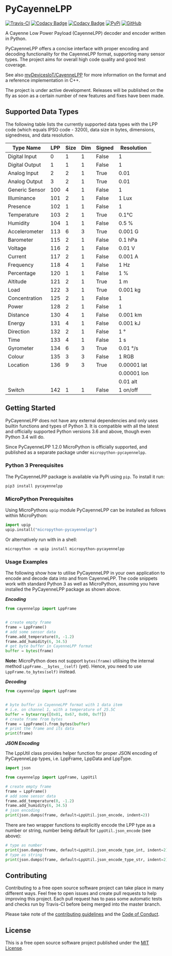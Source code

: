 # PyCayenneLPP

[![Travis-CI](https://travis-ci.com/smlng/pycayennelpp.svg?branch=master)](https://travis-ci.com/smlng/pycayennelpp)
[![Codacy Badge](https://app.codacy.com/project/badge/Grade/a47d55068ce348c2a83497d2ab5f07bf)](https://www.codacy.com/gh/smlng/pycayennelpp/dashboard?utm_source=github.com&amp;utm_medium=referral&amp;utm_content=smlng/pycayennelpp&amp;utm_campaign=Badge_Grade)
[![Codacy Badge](https://app.codacy.com/project/badge/Coverage/a47d55068ce348c2a83497d2ab5f07bf)](https://www.codacy.com/gh/smlng/pycayennelpp/dashboard?utm_source=github.com&utm_medium=referral&utm_content=smlng/pycayennelpp&utm_campaign=Badge_Coverage)
[![PyPi](https://badge.fury.io/py/pycayennelpp.svg)](https://badge.fury.io/py/pycayennelpp)
[![GitHub](https://img.shields.io/badge/License-MIT-blue.svg)](https://github.com/smlng/pycayennelpp/blob/master/LICENSE)

A Cayenne Low Power Payload (CayenneLPP) decoder and encoder written in Python.

PyCayenneLPP offers a concise interface with proper encoding and decoding
functionality for the CayenneLPP format, supporting many sensor types.
The project aims for overall high code quality and good test coverage.

See also [myDevicesIoT/CayenneLPP](https://github.com/myDevicesIoT/CayenneLPP)
for more information on the format and a reference implementation in C++.

The project is under active development. Releases will be published on the
fly as soon as a certain number of new features and fixes have been made.

## Supported Data Types

The following table lists the currently supported data types with the LPP code
(which equals IPSO code - 3200), data size in bytes, dimensions, signedness,
and data resolution.

| Type Name      | LPP | Size | Dim | Signed | Resolution |
|----------------|-----|------|-----|--------|------------|
| Digital Input  |   0 |    1 |   1 | False  | 1          |
| Digital Output |   1 |    1 |   1 | False  | 1          |
| Analog Input   |   2 |    2 |   1 | True   | 0.01       |
| Analog Output  |   3 |    2 |   1 | True   | 0.01       |
| Generic Sensor | 100 |    4 |   1 | False  | 1          |
| Illuminance    | 101 |    2 |   1 | False  | 1 Lux      |
| Presence       | 102 |    1 |   1 | False  | 1          |
| Temperature    | 103 |    2 |   1 | True   | 0.1°C      |
| Humidity       | 104 |    1 |   1 | False  | 0.5 %      |
| Accelerometer  | 113 |    6 |   3 | True   | 0.001 G    |
| Barometer      | 115 |    2 |   1 | False  | 0.1 hPa    |
| Voltage        | 116 |    2 |   1 | False  | 0.01 V     |
| Current        | 117 |    2 |   1 | False  | 0.001 A    |
| Frequency      | 118 |    4 |   1 | False  | 1 Hz       |
| Percentage     | 120 |    1 |   1 | False  | 1 %        |
| Altitude       | 121 |    2 |   1 | True   | 1 m        |
| Load           | 122 |    3 |   1 | True   | 0.001 kg   |
| Concentration  | 125 |    2 |   1 | False  | 1          |
| Power          | 128 |    2 |   1 | False  | 1          |
| Distance       | 130 |    4 |   1 | False  | 0.001 km   |
| Energy         | 131 |    4 |   1 | False  | 0.001 kJ   |
| Direction      | 132 |    2 |   1 | False  | 1 °        |
| Time           | 133 |    4 |   1 | False  | 1 s        |
| Gyrometer      | 134 |    6 |   3 | True   | 0.01 °/s   |
| Colour         | 135 |    3 |   3 | False  | 1 RGB      |
| Location       | 136 |    9 |   3 | True   | 0.00001 lat|
|                |     |      |     |        | 0.00001 lon|
|                |     |      |     |        | 0.01 alt   |
| Switch         | 142 |    1 |   1 | False  | 1 on/off   |

## Getting Started

PyCayenneLPP does not have any external dependencies and only uses builtin
functions and types of Python 3. It is compatible with all the latest and
officially supported Python versions 3.6 and above, though even Python 3.4
will do.

Since PyCayenneLPP 1.2.0 MicroPython is officially supported, and published
as a separate package under `micropython-pycayennelpp`.

### Python 3 Prerequisites

The PyCayenneLPP package is available via PyPi using `pip`. To install it run:

```Shell
pip3 install pycayennelpp
```

### MicroPython Prerequisites

Using MicroPythons `upip` module PyCayenneLPP can be installed as follows
within MicroPython:

```Python
import upip
upip.install("micropython-pycayennelpp")
```

Or alternatively run with in a shell:

```Shell
micropython -m upip install micropython-pycayennelpp
```

### Usage Examples

The following show how to utilise PyCayenneLPP in your own application
to encode and decode data into and from CayenneLPP. The code snippets
work with standard Python 3 as well as MicroPython, assuming you have
installed the PyCayenneLPP package as shown above.

***Encoding***

```Python
from cayennelpp import LppFrame


# create empty frame
frame = LppFrame()
# add some sensor data
frame.add_temperature(0, -1.2)
frame.add_humidity(6, 34.5)
# get byte buffer in CayenneLPP format
buffer = bytes(frame)
```

**Note:** MicroPython does not support `bytes(frame)` utilising the internal
method `LppFrame.__bytes__(self)` (yet).
Hence, you need to use `LppFrame.to_bytes(self)` instead.

***Decoding***

```Python
from cayennelpp import LppFrame


# byte buffer in CayenneLPP format with 1 data item
# i.e. on channel 1, with a temperature of 25.5C
buffer = bytearray([0x01, 0x67, 0x00, 0xff])
# create frame from bytes
frame = LppFrame().from_bytes(buffer)
# print the frame and its data
print(frame)
```

***JSON Encoding***

The LppUtil class provides helper function for proper JSON encoding of
PyCayenneLpp types, i.e. LppFrame, LppData and LppType.

```python
import json

from cayennelpp import LppFrame, LppUtil

# create empty frame
frame = LppFrame()
# add some sensor data
frame.add_temperature(0, -1.2)
frame.add_humidity(6, 34.5)
# json encoding
print(json.dumps(frame, default=LppUtil.json_encode, indent=2))
```

There are two wrapper functions to explicitly encode the LPP type as a
number or string, number being default for `LppUtil.json_encode` (see above):

```python
# type as number
print(json.dumps(frame, default=LppUtil.json_encode_type_int, indent=2))
# type as string
print(json.dumps(frame, default=LppUtil.json_encode_type_str, indent=2))
```

## Contributing

Contributing to a free open source software project can take place in many
different ways. Feel free to open issues and create pull requests to help
improving this project. Each pull request has to pass some automatic tests and
checks run by Travis-CI before being merged into the master branch.

Please take note of the [contributing guidelines](CONTRIBUTING.md) and the
[Code of Conduct](CODE_OF_CONDUCT.md).

## License

This is a free open source software project published under the [MIT License](LICENSE).
